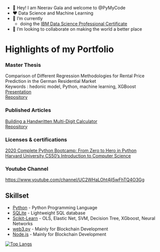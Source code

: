 - :wave: Hey! I am Neerav Gala and welcome to @PyMyCode
- :heart: Data Science and Machine Learning
- :closed_book: I’m currently 
  - doing the [IBM Data Science Professional Certificate](https://www.coursera.org/professional-certificates/ibm-data-science)
- :raised_hands: I’m looking to collaborate on making the world a better place

# Highlights of my Portfolio

### Master Thesis
Comparison of Different Regression Methodologies for Rental Price Prediction in the German Residential Market\
Keywords : hedonic model, Python, machine learning, XGBoost<br/>
[Presentation](https://drive.google.com/file/d/1tsXn3CrYMkP5tWAhnaMeomXgF6ip3LqD/view?usp=sharing)<br/>
[Repository](https://github.com/PyMyCode/EBS_MasterThesis_repo)

### Published Articles
[Building a Handwritten Multi-Digit Calculator](https://towardsdatascience.com/building-a-handwritten-multi-digit-calculator-f03cf5028052)<br/>
[Repository](https://github.com/PyMyCode/MultiDigitCalculator_repo)

### Licenses & certifications
[2020 Complete Python Bootcamp: From Zero to Hero in Python](https://udemy-certificate.s3.amazonaws.com/pdf/UC-949c24ab-5bdb-4b7a-9b57-3e22dc1dd268.pdf)
<br/>
[Harvard University CS50’s Introduction to Computer Science](https://certificates.cs50.io/e03fbd8c-b5c0-4a0e-b15a-c259bba5f697.pdf?size=letter)

### Youtube Channel
https://www.youtube.com/channel/UC2WHaLOht4jl5wFhTQ4O3Gg

## Skillset

- [Python] - Python Programming Language
- [SQLite] - Lightweight SQL database
- [Scikit-Learn] - OLS, Elastic Net, SVM, Decision Tree, XGboost, Neural Networks 
- [web3.py] - Mainly for Blockchain Development
- [Node.js] - Mainly for Blockchain Development

[Python]: <http://angularjs.org>
[Scikit-Learn]: <http://angularjs.org>
[Node.js]: <https://nodejs.org/en/>
[web3.py]: <https://web3py.readthedocs.io/en/stable/>
[SQLite]: <https://www.sqlite.org/index.html/>

[![Top Langs](https://github-readme-stats.vercel.app/api/top-langs/?username=pymycode&layout=compact)](https://github.com/anuraghazra/github-readme-stats)
